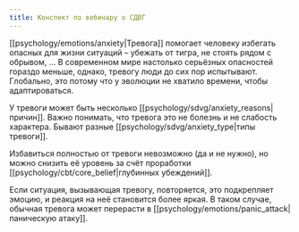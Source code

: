 ```yaml
---
title: Конспект по вебинару о СДВГ
---
```

[[psychology/emotions/anxiety|Тревога]] помогает человеку избегать опасных для жизни ситуаций – убежать от тигра, не стоять рядом с обрывом, ...
В современном мире настолько серьёзных опасностей гораздо меньше, однако, тревогу люди до сих пор испытывают. Глобально, это потому что у эволюции не хватило времени, чтобы адаптироваться.

У тревоги может быть несколько [[psychology/sdvg/anxiety_reasons|причин]]. Важно понимать, что тревога это не болезнь и не слабость характера. Бывают разные [[psychology/sdvg/anxiety_type|типы тревоги]].

Избавиться полностью от тревоги невозможно (да и не нужно), но можно снизить её уровень за счёт проработки [[psychology/cbt/core_belief|глубинных убеждений]]. 

Если ситуация, вызывающая тревогу, повторяется, это подкрепляет эмоцию, и реакция на неё становится более яркая. В таком случае, обычная тревога может перерасти в [[psychology/emotions/panic_attack|паническую атаку]].
